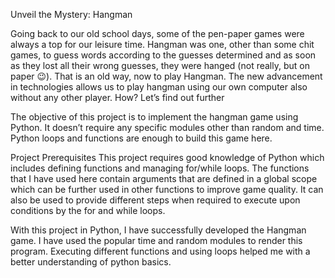 Unveil the Mystery: Hangman

Going back to our old school days, some of the pen-paper games were always a top for our leisure time. Hangman was one, other than some chit games, to guess words according to the guesses determined and as soon as they lost all their wrong guesses, they were hanged (not really, but on paper 😉). That is an old way, now to play Hangman. The new advancement in technologies allows us to play hangman using our own computer also without any other player. How? Let’s find out further

The objective of this project is to implement the hangman game using Python. It doesn’t require any specific modules other than random and time. Python loops and functions are enough to build this game here.

Project Prerequisites
This project requires good knowledge of Python which includes defining functions and managing for/while loops. The functions that I have used here contain arguments that are defined in a global scope which can be further used in other functions to improve game quality. It can also be used to provide different steps when required to execute upon conditions by the for and while loops.

With this project in Python, I have successfully developed the Hangman game. I have used the popular time and random modules to render this program. Executing different functions and using loops helped me with a better understanding of python basics.
